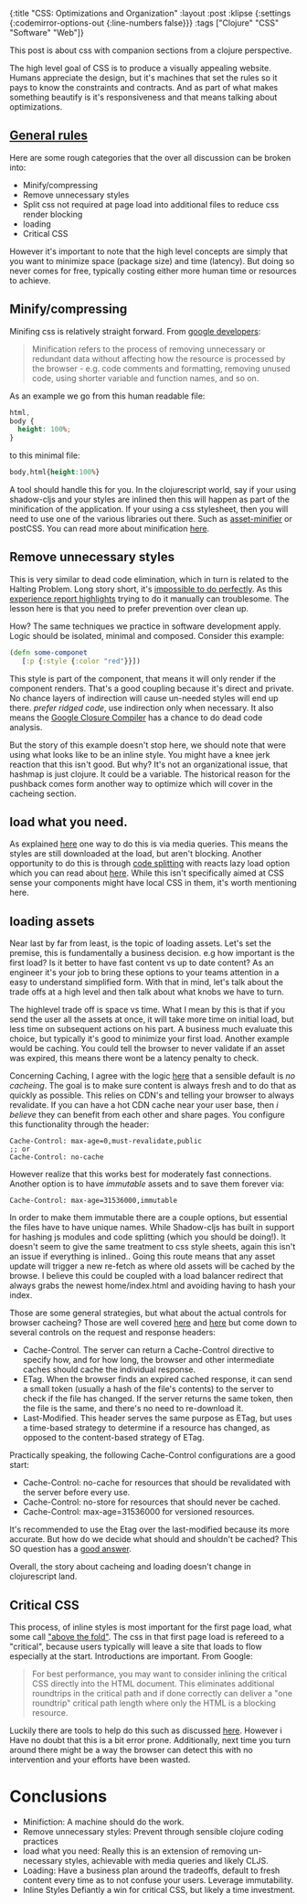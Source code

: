 {:title "CSS: Optimizations and Organization"
 :layout :post
 :klipse {:settings {:codemirror-options-out {:line-numbers false}}}
 :tags  ["Clojure" "CSS" "Software" "Web"]}

This post is about css with companion sections from a clojure perspective. 

The high level goal of CSS is to produce a visually appealing website. Humans appreciate the design, but it's machines that set the rules so it
pays to know the constraints and contracts. And as part of what makes something beautify is it's responsiveness and that means talking about optimizations.

## [General rules](https://developer.mozilla.org/en-US/docs/Learn/Performance/CSS)

Here are some rough categories that the over all discussion can be broken into:

* Minify/compressing
* Remove unnecessary styles
* Split css not required at page load into additional files to reduce css render blocking 
* loading
* Critical CSS

However it's important to note that the high level concepts are simply that you want to minimize space (package size) and time (latency). But doing so never comes for free, typically costing either more human time or resources to achieve. 

## Minify/compressing

Minifing css is relatively straight forward. From [google developers](https://developers.google.com/speed/docs/insights/MinifyResources):

> Minification refers to the process of removing unnecessary or redundant data without affecting how the resource is processed by the browser - e.g. code comments and formatting, removing unused code, using shorter variable and function names, and so on.


As an example we go from this human readable file:

```css
html,
body {
  height: 100%;
}
```

to this minimal file:

```css
body,html{height:100%}
```


A tool should handle this for you. In the clojurescript world, say if your using shadow-cljs and your styles are inlined then this will happen as part of the minification of the application. If your using a css stylesheet, then you will need to use one of the various libraries out there. Such as [asset-minifier](https://github.com/yogthos/asset-minifier) or postCSS. You can read more about minification [here](https://blog.logrocket.com/the-complete-best-practices-for-minifying-css/). 

## Remove unnecessary styles

This is very similar to dead code elimination, which in turn is related to the Halting Problem. Long story short, it's [impossible to do perfectly](https://stackoverflow.com/questions/33266420/why-cant-dead-code-detection-be-fully-solved-by-a-compiler). As this [experience report highlights](https://css-tricks.com/how-do-you-remove-unused-css-from-a-site/) trying to do it manually can troublesome. The lesson here is that you need to prefer prevention over clean up.

How? The same techniques we practice in software development apply. Logic should be isolated, minimal and composed. Consider this example:

```clojure
(defn some-componet
   [:p {:style {:color "red"}}])

```

This style is part of the  component, that means it will only render if the component renders. That's a good coupling because it's direct and private. No chance layers of indirection will cause un-needed styles will end up there. _prefer ridged code_, use indirection only when necessary. It also means the [Google Closure Compiler](https://clojurescript.org/about/closure) has a chance to do dead code analysis. 

But the story of this example doesn't stop here, we should note that were using what looks like to be an inline style. You might have a knee jerk reaction that this isn't good. But why? It's not an organizational issue, that hashmap is just clojure. It could be a variable. The historical reason for the pushback comes form another way to optimize which will cover in the cacheing section.

## load what you need.

As explained [here](https://developer.mozilla.org/en-US/docs/Learn/Performance/CSS#optimizing_for_render_blocking) one way to do this is via media queries. This means the styles are still downloaded at the load, but aren't blocking. Another opportunity to do this is through [code splitting](https://shadow-cljs.github.io/docs/UsersGuide.html#CodeSplitting) with reacts lazy load option which you can read about [here](https://code.thheller.com/blog/shadow-cljs/2019/03/03/code-splitting-clojurescript.html). While this isn't specifically aimed at CSS sense your components might have local CSS in them, it's worth mentioning here.

## loading assets

Near last by far from least, is the topic of loading assets. Let's set the premise, this is fundamentally a business decision. e.g how important is the first load? Is it better to have fast content vs up to date content? As an engineer it's your job to bring these options to your teams attention in a easy to understand simplified form. With that in mind, let's talk about the trade offs at a high level and then talk about what knobs we have to turn. 

The highlevel trade off is space vs time. What I mean by this is that if you send the user all the assets at once, it will take more time on initial load, but less time on subsequent actions on his part. A business much evaluate this choice, but typically it's good to minimize your first load. Another example would be caching. You could tell the browser to never validate if an asset was expired, this means there wont be a latency penalty to check.

Concerning Caching, I agree with the logic [here](https://web.dev/love-your-cache/) that a sensible default is _no cacheing_. The goal is to make sure content is always fresh and to do that as quickly as possible. This relies on CDN's and telling your browser to always revalidate. If you can have a hot CDN cache near your user base, then _i believe_ they can benefit from each other and share pages. You configure this functionality through the header:

```
Cache-Control: max-age=0,must-revalidate,public
;; or 
Cache-Control: no-cache
```

However realize that this works best for moderately fast connections. Another option is to have _immutable_ assets and to save them forever via:

```
Cache-Control: max-age=31536000,immutable
```

In order to make them immutable there are a couple options, but essential the files have to have unique names. While Shadow-cljs has built in support for hashing js modules and code splitting (which you should be doing!). It doesn't seem to give the same treatment to css style sheets, again this isn't an issue if everything is inlined.. Going this route means that any asset update will trigger a new re-fetch as where old assets will be cached by the browse. I believe this could be coupled with a load balancer redirect that always grabs the newest home/index.html and avoiding having to hash your index. 

Those are some general strategies, but what about the actual controls for browser cacheing? Those are well covered [here](https://web.dev/http-cache/) and [here](https://developer.mozilla.org/en-US/docs/Web/HTTP/Caching) but come down to several controls on the request and response headers:

* Cache-Control. The server can return a Cache-Control directive to specify how, and for how long, the browser and other intermediate caches should cache the individual response.
* ETag. When the browser finds an expired cached response, it can send a small token (usually a hash of the file's contents) to the server to check if the file has changed. If the server returns the same token, then the file is the same, and there's no need to re-download it.
* Last-Modified. This header serves the same purpose as ETag, but uses a time-based strategy to determine if a resource has changed, as opposed to the content-based strategy of ETag.

Practically speaking, the following Cache-Control configurations are a good start:

* Cache-Control: no-cache for resources that should be revalidated with the server before every use.
* Cache-Control: no-store for resources that should never be cached.
* Cache-Control: max-age=31536000 for versioned resources.

It's recommended to use the Etag over the last-modified because its more accurate. But how do we decide what should and shouldn't be cached? This SO question has a [good answer](https://stackoverflow.com/questions/3492319/private-vs-public-in-cache-control). 

Overall, the story about cacheing and loading doesn't change in clojurescript land.

## Critical CSS

This process, of inline styles is most important for the first page load, what some call ["above the fold"](https://web.dev/extract-critical-css/). The css in that first page load is refereed to a "critical", because users typically will leave a site that loads to flow especially at the start. Introductions are important. From Google:

> For best performance, you may want to consider inlining the critical CSS directly into the HTML document. This eliminates additional roundtrips in the critical path and if done correctly can deliver a "one roundtrip" critical path length where only the HTML is a blocking resource.

Luckily there are tools to help do this such as discussed [here](https://web.dev/codelab-extract-and-inline-critical-css/). However i Have no doubt that this is a bit error prone. Additionally, next time you turn around there might be a way the browser can detect this with no intervention and your efforts have been wasted.


# Conclusions

* Minifiction:               A machine should do the work. 
* Remove unnecessary styles: Prevent through sensible clojure coding practices
* load what you need:        Really this is an extension of removing un-necessary styles, achievable with media queries and likely CLJS.
* Loading:                   Have a business plan around the tradeoffs, default to fresh content every time as to not confuse your users. Leverage immutability.
* Inline Styles              Defiantly a win for critical CSS, but likely a time investment.

